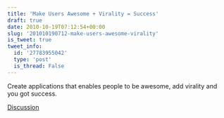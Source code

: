 ```yaml
---
title: 'Make Users Awesome + Virality = Success'
draft: true
date: 2010-10-19T07:12:54+00:00
slug: '201010190712-make-users-awesome-virality'
is_tweet: true
tweet_info:
  id: '27783955042'
  type: 'post'
  is_thread: False
---
```




Create applications that enables people to be awesome, add virality and you got success.

[Discussion](https://x.com/sytelus/status/27783955042)
